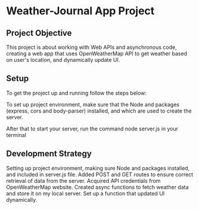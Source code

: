 # Weather-Journal App Project


## Project Objective
This project is about working with Web APIs and asynchronous code, creating a web app that uses OpenWeatherMap API to get weather based on user's location, and dynamically update UI.

## Setup
To get the project up and running follow the steps below:

To set up project environment, make sure that the Node and packages (express, cors and body-parser) installed, and which are used to create the server.

After that to start your server, run the command node server.js in your terminal

## Development Strategy
Setting up project environment, making sure Node and packages installed, and included in server.js file.
Added POST and GET routes to ensure correct retrieval of data from the server.
Acquired API credentials from OpenWeatherMap website.
Created async functions to fetch weather data and store it on my local server.
Set up a function that updated UI dynamically.